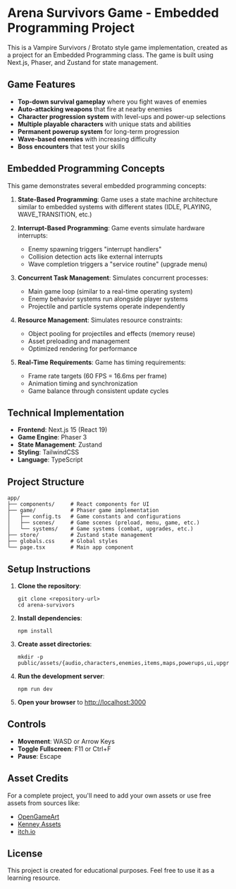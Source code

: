 # Arena Survivors Game - Embedded Programming Project

This is a Vampire Survivors / Brotato style game implementation, created as a project for an Embedded Programming class. The game is built using Next.js, Phaser, and Zustand for state management.

## Game Features

- **Top-down survival gameplay** where you fight waves of enemies
- **Auto-attacking weapons** that fire at nearby enemies
- **Character progression system** with level-ups and power-up selections
- **Multiple playable characters** with unique stats and abilities
- **Permanent powerup system** for long-term progression
- **Wave-based enemies** with increasing difficulty
- **Boss encounters** that test your skills

## Embedded Programming Concepts

This game demonstrates several embedded programming concepts:

1. **State-Based Programming**: Game uses a state machine architecture similar to embedded systems with different states (IDLE, PLAYING, WAVE_TRANSITION, etc.)

2. **Interrupt-Based Programming**: Game events simulate hardware interrupts:
    - Enemy spawning triggers "interrupt handlers"
    - Collision detection acts like external interrupts
    - Wave completion triggers a "service routine" (upgrade menu)

3. **Concurrent Task Management**: Simulates concurrent processes:
    - Main game loop (similar to a real-time operating system)
    - Enemy behavior systems run alongside player systems
    - Projectile and particle systems operate independently

4. **Resource Management**: Simulates resource constraints:
    - Object pooling for projectiles and effects (memory reuse)
    - Asset preloading and management
    - Optimized rendering for performance

5. **Real-Time Requirements**: Game has timing requirements:
    - Frame rate targets (60 FPS = 16.6ms per frame)
    - Animation timing and synchronization
    - Game balance through consistent update cycles

## Technical Implementation

- **Frontend**: Next.js 15 (React 19)
- **Game Engine**: Phaser 3
- **State Management**: Zustand
- **Styling**: TailwindCSS
- **Language**: TypeScript

## Project Structure

```
app/
├── components/     # React components for UI
├── game/           # Phaser game implementation
│   ├── config.ts   # Game constants and configurations
│   ├── scenes/     # Game scenes (preload, menu, game, etc.)
│   └── systems/    # Game systems (combat, upgrades, etc.)
├── store/          # Zustand state management
├── globals.css     # Global styles
└── page.tsx        # Main app component
```

## Setup Instructions

1. **Clone the repository**:
   ```
   git clone <repository-url>
   cd arena-survivors
   ```

2. **Install dependencies**:
   ```
   npm install
   ```

3. **Create asset directories**:
   ```
   mkdir -p public/assets/{audio,characters,enemies,items,maps,powerups,ui,upgrades,weapons}
   ```

4. **Run the development server**:
   ```
   npm run dev
   ```

5. **Open your browser** to [http://localhost:3000](http://localhost:3000)

## Controls

- **Movement**: WASD or Arrow Keys
- **Toggle Fullscreen**: F11 or Ctrl+F
- **Pause**: Escape

## Asset Credits

For a complete project, you'll need to add your own assets or use free assets from sources like:
- [OpenGameArt](https://opengameart.org/)
- [Kenney Assets](https://kenney.nl/)
- [itch.io](https://itch.io/game-assets/free)

## License

This project is created for educational purposes. Feel free to use it as a learning resource.